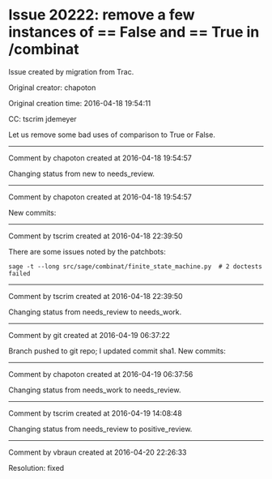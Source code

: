 # Issue 20222: remove a few instances of == False and == True in /combinat

Issue created by migration from Trac.

Original creator: chapoton

Original creation time: 2016-04-18 19:54:11

CC:  tscrim jdemeyer

Let us remove some bad uses of comparison to True or False.


---

Comment by chapoton created at 2016-04-18 19:54:57

Changing status from new to needs_review.


---

Comment by chapoton created at 2016-04-18 19:54:57

New commits:


---

Comment by tscrim created at 2016-04-18 22:39:50

There are some issues noted by the patchbots:

```
sage -t --long src/sage/combinat/finite_state_machine.py  # 2 doctests failed
```



---

Comment by tscrim created at 2016-04-18 22:39:50

Changing status from needs_review to needs_work.


---

Comment by git created at 2016-04-19 06:37:22

Branch pushed to git repo; I updated commit sha1. New commits:


---

Comment by chapoton created at 2016-04-19 06:37:56

Changing status from needs_work to needs_review.


---

Comment by tscrim created at 2016-04-19 14:08:48

Changing status from needs_review to positive_review.


---

Comment by vbraun created at 2016-04-20 22:26:33

Resolution: fixed
